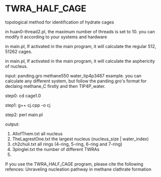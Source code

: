 # TWRA_HALF_CAGE
topological method for identification of hydrate cages

in huan0-thread2.pl, the maximum number of threads is set to 10. you can modify it according to your systems and hardware

in main.pl, If activated in the main program, it will calculate the regular 512, 51262 cages.

in main.pl, If activated in the main program, it will calculate the asphericity of nucleus.

input: panding.gro  methane550 water_tip4p3487 example. you can calculate any different system, but follow the panding.gro's format for declaing methane_C firstly and then TIP4P_water.

step0: cd cage1.0

step1: g++ cj.cpp -o cj

step2: perl main.pl

output:
1. AllofThem.txt all nucleus
2. TheLagrestOne.txt the largest nucleus (nucleus_size | water_index)
3. ch2chuli.txt all rings (4-ring, 5-ring, 6-ring and 7-ring)
4. 3pinglei.txt the number of different TWRAs
5. 

If you use the TWRA_HALF_CAGE program, please cite the following refences:
Unraveling nucleation pathway in methane clathrate formation

